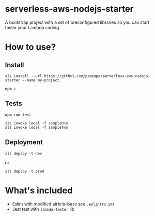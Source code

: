 # serverless-aws-nodejs-starter
A bootstrap project with a set of preconfigured libraries so you can start faster your Lambda coding.

# How to use?

## Install

```
sls install --url https://github.com/panzupa/serverless-aws-nodejs-starter --name my-project
```
```
npm i
```

## Tests

```
npm run test
```
```
sls invoke local -f sampleOne
sls invoke local -f sampleTwo
```
## Deployment

```
sls deploy -t dev
```
or 
```
sls deploy -t prod
```

# What's included

* Eslint with modified airbnb-base see `.eslintrc.yml`
* Jest test with `lambda-tester` lib

